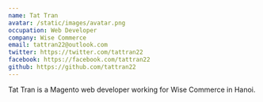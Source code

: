 ```yaml
---
name: Tat Tran
avatar: /static/images/avatar.png
occupation: Web Developer
company: Wise Commerce
email: tattran22@outlook.com
twitter: https://twitter.com/tattran22
facebook: https://facebook.com/tattran22
github: https://github.com/tattran22
---
```


Tat Tran is a Magento web developer working for Wise Commerce in Hanoi.
